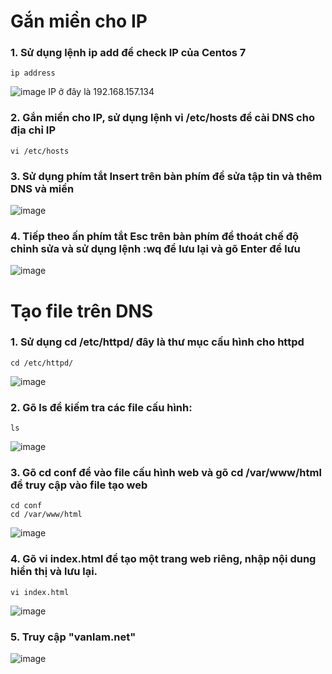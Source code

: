 # Gắn miền cho IP

### 1. Sử dụng lệnh ip add để check IP của Centos 7

```
ip address
```

![image](https://user-images.githubusercontent.com/111721629/189013004-cff17006-df13-4254-9155-b2b6593a97a8.png)
IP ở đây là 192.168.157.134

### 2. Gắn miền cho IP, sử dụng lệnh vi /etc/hosts để cài DNS cho địa chỉ IP

```
vi /etc/hosts
```

### 3. Sử dụng phím tắt Insert trên bàn phím để sửa tập tin và thêm DNS và miền
![image](https://user-images.githubusercontent.com/111721629/189013171-27b0e7b9-47e6-4157-9f1e-81acf01d743d.png)

### 4. Tiếp theo ấn phím tắt Esc trên bàn phím để thoát chế độ chỉnh sửa và sử dụng lệnh :wq để lưu lại và gõ Enter để lưu
![image](https://user-images.githubusercontent.com/111721629/189013263-0ad245b8-fca1-42d4-84e9-dc095abc6f87.png)

# Tạo file trên DNS

### 1. Sử dụng cd /etc/httpd/ đây là thư mục cấu hình cho httpd

``` 
cd /etc/httpd/
```

![image](https://user-images.githubusercontent.com/111721629/189013345-ee8dcf49-ed44-40db-86b1-4f887968cecb.png)
### 2. Gõ ls để kiếm tra các file cấu hình:

```
ls
```

![image](https://user-images.githubusercontent.com/111721629/189013386-3f2d423f-c48b-427e-a30d-0a8923b0ec73.png)

### 3. Gõ cd conf để vào file cấu hình web và gõ cd /var/www/html để truy cập vào file tạo web

```
cd conf
cd /var/www/html
```

![image](https://user-images.githubusercontent.com/111721629/189013453-16f8ff18-7bbd-4e69-adbc-879f95cec2a1.png)

### 4. Gõ vi index.html để tạo một trang web riêng, nhập nội dung hiển thị và lưu lại. 

```
vi index.html
```

![image](https://user-images.githubusercontent.com/111721629/189013621-12f5d2a1-ac7d-4a8f-affd-aee03cc6324c.png)

### 5. Truy cập "vanlam.net"
![image](https://user-images.githubusercontent.com/111721629/189013683-d72722f1-7aa3-4612-98c9-87d185adbc2f.png)




